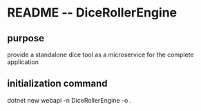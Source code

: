# README -- DiceRollerEngine

## purpose

provide a standalone dice tool as a microservice for the complete application

## initialization command

dotnet new webapi -n DiceRollerEngine -o .
